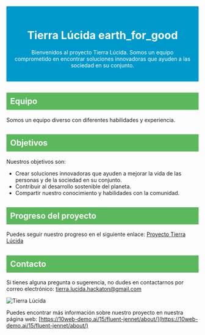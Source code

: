 <div style="background-color: #0099cc; padding: 20px; text-align: center;">
  <h1 style="color: white;">Tierra Lúcida earth_for_good</h1>
  <p style="color: white;">Bienvenidos al proyecto Tierra Lúcida. Somos un equipo comprometido en encontrar soluciones innovadoras que ayuden a las sociedad en su conjunto.</p>
</div>

## <h2 style="background-color: #5cb85c; color: white; padding: 10px;">Equipo</h2>

Somos un equipo diverso con diferentes habilidades y experiencia.

## <h2 style="background-color: #5cb85c; color: white; padding: 10px;">Objetivos</h2>

Nuestros objetivos son:

- Crear soluciones innovadoras que ayuden a mejorar la vida de las personas y de la sociedad en su conjunto.
- Contribuir al desarrollo sostenible del planeta.
- Compartir nuestro conocimiento y habilidades con la comunidad.

## <h2 style="background-color: #5cb85c; color: white; padding: 10px;">Progreso del proyecto</h2>

Puedes seguir nuestro progreso en el siguiente enlace: [Proyecto Tierra Lúcida](https://github.com/0x83k/hackaton_for_good/blob/main/README.md)

## <h2 style="background-color: #5cb85c; color: white; padding: 10px;">Contacto</h2>

Si tienes alguna pregunta o sugerencia, no dudes en contactarnos por correo electrónico: tierra.lucida.hackaton@gmail.com

![Tierra Lúcida](https://i.imgur.com/2lhWeLS.png)

Puedes encontrar más información sobre nuestro proyecto en nuestra página web: [https://10web-demo.ai/15/fluent-jennet/about/](https://10web-demo.ai/15/fluent-jennet/about/)

